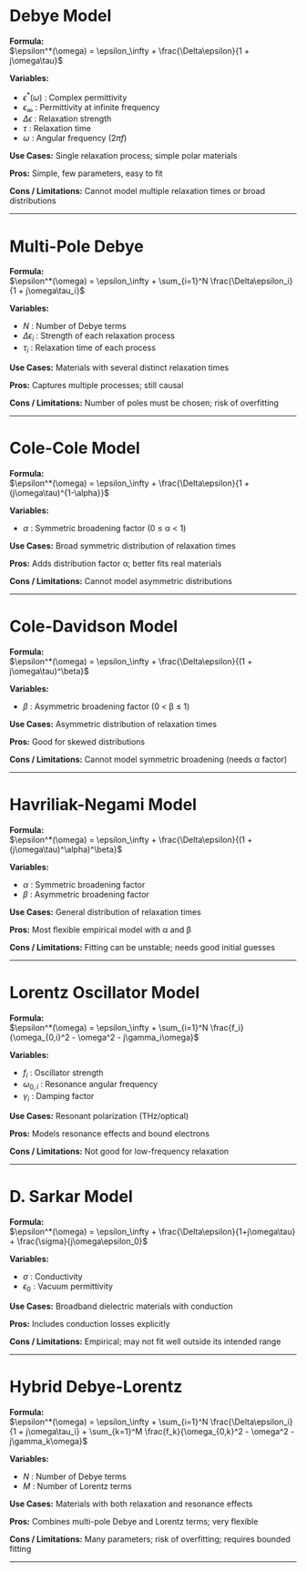# Debye Model

**Formula:**  
$\epsilon^*(\omega) = \epsilon_\infty + \frac{\Delta\epsilon}{1 + j\omega\tau}$

**Variables:**

- $\epsilon^*(\omega)$ : Complex permittivity
- $\epsilon_\infty$ : Permittivity at infinite frequency
- $\Delta\epsilon$ : Relaxation strength
- $\tau$ : Relaxation time
- $\omega$ : Angular frequency ($2\pi f$)

**Use Cases:** Single relaxation process; simple polar materials

**Pros:** Simple, few parameters, easy to fit

**Cons / Limitations:** Cannot model multiple relaxation times or broad distributions

---

# Multi-Pole Debye

**Formula:**  
$\epsilon^*(\omega) = \epsilon_\infty + \sum_{i=1}^N \frac{\Delta\epsilon_i}{1 + j\omega\tau_i}$

**Variables:**

- $N$ : Number of Debye terms
- $\Delta\epsilon_i$ : Strength of each relaxation process
- $\tau_i$ : Relaxation time of each process

**Use Cases:** Materials with several distinct relaxation times

**Pros:** Captures multiple processes; still causal

**Cons / Limitations:** Number of poles must be chosen; risk of overfitting

---

# Cole-Cole Model

**Formula:**  
$\epsilon^*(\omega) = \epsilon_\infty + \frac{\Delta\epsilon}{1 + (j\omega\tau)^{1-\alpha}}$

**Variables:**

- $\alpha$ : Symmetric broadening factor (0 ≤ α < 1)

**Use Cases:** Broad symmetric distribution of relaxation times

**Pros:** Adds distribution factor α; better fits real materials

**Cons / Limitations:** Cannot model asymmetric distributions

---

# Cole-Davidson Model

**Formula:**  
$\epsilon^*(\omega) = \epsilon_\infty + \frac{\Delta\epsilon}{(1 + j\omega\tau)^\beta}$

**Variables:**

- $\beta$ : Asymmetric broadening factor (0 < β ≤ 1)

**Use Cases:** Asymmetric distribution of relaxation times

**Pros:** Good for skewed distributions

**Cons / Limitations:** Cannot model symmetric broadening (needs α factor)

---

# Havriliak-Negami Model

**Formula:**  
$\epsilon^*(\omega) = \epsilon_\infty + \frac{\Delta\epsilon}{(1 + (j\omega\tau)^\alpha)^\beta}$

**Variables:**

- $\alpha$ : Symmetric broadening factor
- $\beta$ : Asymmetric broadening factor

**Use Cases:** General distribution of relaxation times

**Pros:** Most flexible empirical model with α and β

**Cons / Limitations:** Fitting can be unstable; needs good initial guesses

---

# Lorentz Oscillator Model

**Formula:**  
$\epsilon^*(\omega) = \epsilon_\infty + \sum_{i=1}^N \frac{f_i}{\omega_{0,i}^2 - \omega^2 - j\gamma_i\omega}$

**Variables:**

- $f_i$ : Oscillator strength
- $\omega_{0,i}$ : Resonance angular frequency
- $\gamma_i$ : Damping factor

**Use Cases:** Resonant polarization (THz/optical)

**Pros:** Models resonance effects and bound electrons

**Cons / Limitations:** Not good for low-frequency relaxation

---

# D. Sarkar Model

**Formula:**  
$\epsilon^*(\omega) = \epsilon_\infty + \frac{\Delta\epsilon}{1+j\omega\tau} + \frac{\sigma}{j\omega\epsilon_0}$

**Variables:**

- $\sigma$ : Conductivity
- $\epsilon_0$ : Vacuum permittivity

**Use Cases:** Broadband dielectric materials with conduction

**Pros:** Includes conduction losses explicitly

**Cons / Limitations:** Empirical; may not fit well outside its intended range

---

# Hybrid Debye-Lorentz

**Formula:**  
$\epsilon^*(\omega) = \epsilon_\infty + \sum_{i=1}^N \frac{\Delta\epsilon_i}{1 + j\omega\tau_i} + \sum_{k=1}^M \frac{f_k}{\omega_{0,k}^2 - \omega^2 - j\gamma_k\omega}$

**Variables:**

- $N$ : Number of Debye terms
- $M$ : Number of Lorentz terms

**Use Cases:** Materials with both relaxation and resonance effects

**Pros:** Combines multi-pole Debye and Lorentz terms; very flexible

**Cons / Limitations:** Many parameters; risk of overfitting; requires bounded fitting

---
